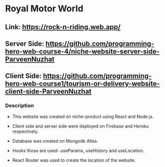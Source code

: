 # Royal Motor World

## Link: https://rock-n-riding.web.app/

## Server Side: https://github.com/programming-hero-web-course-4/niche-website-server-side-ParveenNuzhat

## Client Side: https://github.com/programming-hero-web-course1/tourism-or-delivery-website-client-side-ParveenNuzhat


### Description 

* This website was created on niche-product using React and Node.js.

* Client side and server side were deployed on Firebase and Heroku respectively.

* Database was created on Mongodb Atlas.

* Hooks those are used- useParams, useHistory and useLocation.

* React Router was used to create the location of the website. 